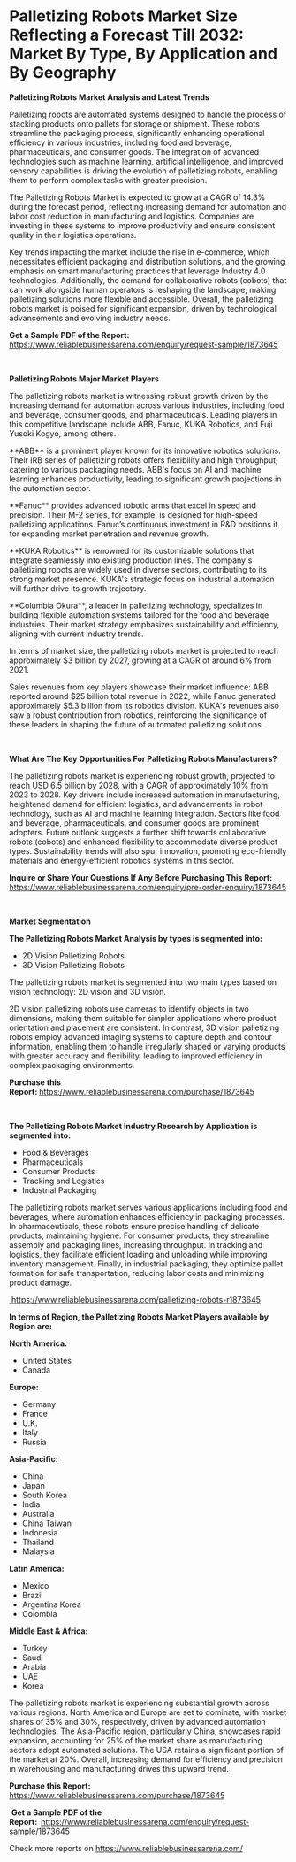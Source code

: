 <p><h1>Palletizing Robots Market Size Reflecting a Forecast Till 2032: Market By Type, By Application and By Geography</h1></p><p><strong>Palletizing Robots Market Analysis and Latest Trends</strong></p>
<p><p>Palletizing robots are automated systems designed to handle the process of stacking products onto pallets for storage or shipment. These robots streamline the packaging process, significantly enhancing operational efficiency in various industries, including food and beverage, pharmaceuticals, and consumer goods. The integration of advanced technologies such as machine learning, artificial intelligence, and improved sensory capabilities is driving the evolution of palletizing robots, enabling them to perform complex tasks with greater precision.</p><p>The Palletizing Robots Market is expected to grow at a CAGR of 14.3% during the forecast period, reflecting increasing demand for automation and labor cost reduction in manufacturing and logistics. Companies are investing in these systems to improve productivity and ensure consistent quality in their logistics operations. </p><p>Key trends impacting the market include the rise in e-commerce, which necessitates efficient packaging and distribution solutions, and the growing emphasis on smart manufacturing practices that leverage Industry 4.0 technologies. Additionally, the demand for collaborative robots (cobots) that can work alongside human operators is reshaping the landscape, making palletizing solutions more flexible and accessible. Overall, the palletizing robots market is poised for significant expansion, driven by technological advancements and evolving industry needs.</p></p>
<p><strong>Get a Sample PDF of the Report:&nbsp;</strong> <a href="https://www.reliablebusinessarena.com/enquiry/request-sample/1873645?utm_campaign=3492&utm_medium=2&utm_source=Github&utm_content=ia&utm_term=08042025&utm_id=palletizing-robots">https://www.reliablebusinessarena.com/enquiry/request-sample/1873645</a></p>
<p>&nbsp;</p>
<p><strong>Palletizing Robots Major Market Players</strong></p>
<p><p>The palletizing robots market is witnessing robust growth driven by the increasing demand for automation across various industries, including food and beverage, consumer goods, and pharmaceuticals. Leading players in this competitive landscape include ABB, Fanuc, KUKA Robotics, and Fuji Yusoki Kogyo, among others.</p><p>**ABB** is a prominent player known for its innovative robotics solutions. Their IRB series of palletizing robots offers flexibility and high throughput, catering to various packaging needs. ABB's focus on AI and machine learning enhances productivity, leading to significant growth projections in the automation sector.</p><p>**Fanuc** provides advanced robotic arms that excel in speed and precision. Their M-2 series, for example, is designed for high-speed palletizing applications. Fanuc’s continuous investment in R&D positions it for expanding market penetration and revenue growth.</p><p>**KUKA Robotics** is renowned for its customizable solutions that integrate seamlessly into existing production lines. The company's palletizing robots are widely used in diverse sectors, contributing to its strong market presence. KUKA's strategic focus on industrial automation will further drive its growth trajectory.</p><p>**Columbia Okura**, a leader in palletizing technology, specializes in building flexible automation systems tailored for the food and beverage industries. Their market strategy emphasizes sustainability and efficiency, aligning with current industry trends.</p><p>In terms of market size, the palletizing robots market is projected to reach approximately $3 billion by 2027, growing at a CAGR of around 6% from 2021. </p><p>Sales revenues from key players showcase their market influence: ABB reported around $25 billion total revenue in 2022, while Fanuc generated approximately $5.3 billion from its robotics division. KUKA's revenues also saw a robust contribution from robotics, reinforcing the significance of these leaders in shaping the future of automated palletizing solutions.</p></p>
<p>&nbsp;</p>
<p><strong>What Are The Key Opportunities For Palletizing Robots Manufacturers?</strong></p>
<p><p>The palletizing robots market is experiencing robust growth, projected to reach USD 6.5 billion by 2028, with a CAGR of approximately 10% from 2023 to 2028. Key drivers include increased automation in manufacturing, heightened demand for efficient logistics, and advancements in robot technology, such as AI and machine learning integration. Sectors like food and beverage, pharmaceuticals, and consumer goods are prominent adopters. Future outlook suggests a further shift towards collaborative robots (cobots) and enhanced flexibility to accommodate diverse product types. Sustainability trends will also spur innovation, promoting eco-friendly materials and energy-efficient robotics systems in this sector.</p></p>
<p><strong>Inquire or Share Your Questions If Any Before Purchasing This Report:</strong> <a href="https://www.reliablebusinessarena.com/enquiry/pre-order-enquiry/1873645?utm_campaign=3492&utm_medium=2&utm_source=Github&utm_content=ia&utm_term=08042025&utm_id=palletizing-robots">https://www.reliablebusinessarena.com/enquiry/pre-order-enquiry/1873645</a></p>
<p>&nbsp;</p>
<p><strong>Market Segmentation</strong></p>
<p><strong>The Palletizing Robots Market Analysis by types is segmented into:</strong></p>
<p><ul><li>2D Vision Palletizing Robots</li><li>3D Vision Palletizing Robots</li></ul></p>
<p><p>The palletizing robots market is segmented into two main types based on vision technology: 2D vision and 3D vision. </p><p>2D vision palletizing robots use cameras to identify objects in two dimensions, making them suitable for simpler applications where product orientation and placement are consistent. In contrast, 3D vision palletizing robots employ advanced imaging systems to capture depth and contour information, enabling them to handle irregularly shaped or varying products with greater accuracy and flexibility, leading to improved efficiency in complex packaging environments.</p></p>
<p><strong>Purchase this Report:&nbsp;</strong><a href="https://www.reliablebusinessarena.com/purchase/1873645?utm_campaign=3492&utm_medium=2&utm_source=Github&utm_content=ia&utm_term=08042025&utm_id=palletizing-robots">https://www.reliablebusinessarena.com/purchase/1873645</a></p>
<p>&nbsp;</p>
<p><strong>The Palletizing Robots Market Industry Research by Application is segmented into:</strong></p>
<p><ul><li>Food & Beverages</li><li>Pharmaceuticals</li><li>Consumer Products</li><li>Tracking and Logistics</li><li>Industrial Packaging</li></ul></p>
<p><p>The palletizing robots market serves various applications including food and beverages, where automation enhances efficiency in packaging processes. In pharmaceuticals, these robots ensure precise handling of delicate products, maintaining hygiene. For consumer products, they streamline assembly and packaging lines, increasing throughput. In tracking and logistics, they facilitate efficient loading and unloading while improving inventory management. Finally, in industrial packaging, they optimize pallet formation for safe transportation, reducing labor costs and minimizing product damage.</p></p>
<p><a href="https://www.reliablebusinessarena.com/palletizing-robots-r1873645?utm_campaign=3492&utm_medium=2&utm_source=Github&utm_content=ia&utm_term=08042025&utm_id=palletizing-robots">&nbsp;https://www.reliablebusinessarena.com/palletizing-robots-r1873645</a></p>
<p><strong>In terms of Region, the Palletizing Robots Market Players available by Region are:</strong></p>
<p>
    <p> <strong> North America: </strong>
        <ul>
            <li>United States</li>
            <li>Canada</li>
        </ul>
        </p> 
    <p> <strong> Europe: </strong>
        <ul>
            <li>Germany</li>
            <li>France</li>
            <li>U.K.</li>
            <li>Italy</li>
            <li>Russia</li>
        </ul>
        </p> 
    <p> <strong> Asia-Pacific: </strong>
        <ul>
            <li>China</li>
            <li>Japan</li>
            <li>South Korea</li>
            <li>India</li>
            <li>Australia</li>
            <li>China Taiwan</li>
            <li>Indonesia</li>
            <li>Thailand</li>
            <li>Malaysia</li>
        </ul>
        </p> 
    <p> <strong> Latin America: </strong>
        <ul>
            <li>Mexico</li>
            <li>Brazil</li>
            <li>Argentina Korea</li>
            <li>Colombia</li>
        </ul>
        </p> 
    <p> <strong> Middle East & Africa: </strong>
        <ul>
            <li>Turkey</li>
            <li>Saudi</li>
            <li>Arabia</li>
            <li>UAE</li>
            <li>Korea</li>
        </ul>
    </p>
    </p>
<p><p>The palletizing robots market is experiencing substantial growth across various regions. North America and Europe are set to dominate, with market shares of 35% and 30%, respectively, driven by advanced automation technologies. The Asia-Pacific region, particularly China, showcases rapid expansion, accounting for 25% of the market share as manufacturing sectors adopt automated solutions. The USA retains a significant portion of the market at 20%. Overall, increasing demand for efficiency and precision in warehousing and manufacturing drives this upward trend.</p></p>
<p><strong>Purchase this Report: </strong><a href="https://www.reliablebusinessarena.com/purchase/1873645?utm_campaign=3492&utm_medium=2&utm_source=Github&utm_content=ia&utm_term=08042025&utm_id=palletizing-robots">https://www.reliablebusinessarena.com/purchase/1873645</a></p>
<p>&nbsp;<strong>Get a Sample PDF of the Report:&nbsp;&nbsp;</strong><a href="https://www.reliablebusinessarena.com/enquiry/request-sample/1873645?utm_campaign=3492&utm_medium=2&utm_source=Github&utm_content=ia&utm_term=08042025&utm_id=palletizing-robots">https://www.reliablebusinessarena.com/enquiry/request-sample/1873645</a></p>
<p><strong></strong></p>
<p>Check more reports on <a href="https://www.reliablebusinessarena.com/?utm_campaign=3492&utm_medium=2&utm_source=Github&utm_content=ia&utm_term=08042025&utm_id=palletizing-robots">https://www.reliablebusinessarena.com/</a></p>